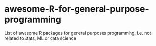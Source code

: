 # awesome-R-for-general-purpose-programming
List of awesome R packages for general purposes programming, i.e. not related to stats, ML or data science
